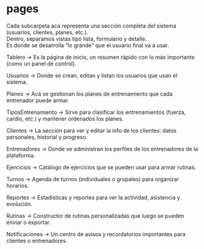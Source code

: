 # pages
Cada subcarpeta acá representa una sección completa del sistema (usuarios, clientes, planes, etc.).  
Dentro, separamos vistas tipo lista, formulario y detalle.  
Es donde se desarrolla “lo grande” que el usuario final va a usar.  

Tablero → Es la página de inicio, un resumen rápido con lo más importante (como un panel de control).

Usuarios → Donde se crean, editan y listan los usuarios que usan el sistema.

Planes → Acá se gestionan los planes de entrenamiento que cada entrenador puede armar.

TiposEntrenamiento → Sirve para clasificar los entrenamientos (fuerza, cardio, etc.) y mantener ordenados los planes.

Clientes → La sección para ver y editar la info de los clientes: datos personales, historial y progreso.

Entrenadores → Donde se administran los perfiles de los entrenadores de la plataforma.

Ejercicios → Catálogo de ejercicios que se pueden usar para armar rutinas.

Turnos → Agenda de turnos (individuales o grupales) para organizar horarios.

Reportes → Estadísticas y reportes para ver la actividad, asistencia y evolución.

Rutinas → Constructor de rutinas personalizadas que luego se pueden enviar o exportar.

Notificaciones → Un centro de avisos y recordatorios importantes para clientes o entrenadores.